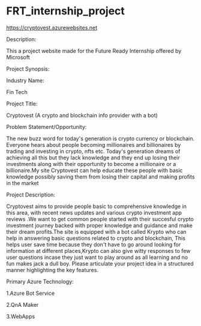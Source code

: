 # FRT_internship_project
https://cryptovest.azurewebsites.net


Description:

This a project website made for the Future Ready Internship offered by Microsoft

Project Synopsis: 


Industry Name:

Fin Tech


Project Title:

Cryptovest (A crypto and blockchain info provider with a bot)


Problem Statement/Opportunity:

The new buzz word for today's generation is crypto currency or blockchain. Everyone hears about people becoming millionaires and billionaires by trading and investing in crypto, nfts etc. Today's generation dreams of achieving all this but they lack knowledge and they end up losing their investments along with  their opportunity to become a millionaire or a billionaire.My site Cryptovest can help educate these people with basic knowledge possibly saving them from losing their capital and making profits in the market


Project Description:

Cryptovest aims to provide people basic to comprehensive knowledge in this area, with recent news updates and various crypto investment app reviews .We want to get common people  started with their succesful crypto investment journey backed with proper knowledge and guidance and make their dream profits.The site is equipped with a bot called Krypto who can help in answering basic questions related to crypto and blockchain, This helps user save time because they don't have to go around looking for information at different places,Krypto can also give witty responses to few  user questions incase they just want to play around as all learning and no fun makes jack a dull boy.
 Please articulate your project idea in a structured manner highlighting the key features.

Primary Azure Technology:

1.Azure Bot Service

2.QnA Maker

3.WebApps

